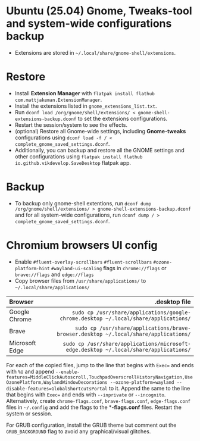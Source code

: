 # Ubuntu (25.04) Gnome, Tweaks-tool and system-wide configurations backup

* Extensions are stored in ```~/.local/share/gnome-shell/extensions```.

# Restore
- Install **Extension Manager** with `flatpak install flathub com.mattjakeman.ExtensionManager`.
- Install the extensions listed in `gnome_extensions_list.txt`.
- Run `dconf load /org/gnome/shell/extensions/ < gnome-shell-extensions-backup.dconf` to set the extensions configurations. 
- Restart the session/system to see the effects.
- (optional) Restore all Gnome-wide settings, including **Gnome-tweaks** configurations using `dconf load -f / < complete_gnome_saved_settings.dconf`.
- Additionally, you can backup and restore all the GNOME settings and other configurations using `flatpak install flathub io.github.vikdevelop.SaveDesktop` flatpak app.

# Backup
- To backup only gnome-shell extentions, run `dconf dump /org/gnome/shell/extensions/ > gnome-shell-extensions-backup.dconf` and for all system-wide configurations, run `dconf dump / > complete_gnome_saved_settings.dconf`.

# Chromium browsers UI config

- Enable `#fluent-overlay-scrollbars` `#fluent-scrollbars` `#ozone-platform-hint` `#wayland-ui-scaling` flags in `chrome://flags` or `brave://flags` and `edge://flags`
- Copy browser files from `/usr/share/applications/` to `~/.local/share/applications/`

| Browser | .desktop file |
|:---|---:|
| Google Chrome | `sudo cp /usr/share/applications/google-chrome.desktop ~/.local/share/applications/` |
| Brave | `sudo cp /usr/share/applications/brave-browser.desktop ~/.local/share/applications/` |
| Microsoft Edge | `sudo cp /usr/share/applications/microsoft-edge.desktop ~/.local/share/applications/` |

For each of the copied files, jump to the line that begins with `Exec=` and ends with `%U` and append `--enable-features=MiddleClickAutoscroll,TouchpadOverscrollHistoryNavigation,UseOzonePlatform,WaylandWindowDecorations --ozone-platform=wayland --disable-features=GlobalShortcutsPortal` to it. Append the same to the line that begins with `Exec=` and ends with `--inprivate` or `--incognito`. Alternatively, create `chrome-flags.conf`, `brave-flags.conf`, `edge-flags.conf` files in `~/.config` and add the flags to the ***-flags.conf** files. Restart the system or session.

For GRUB configuration, install the GRUB theme but comment out the `GRUB_BACKGROUND` flag to avoid any graphical/visual glitches.

